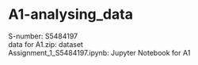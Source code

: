 # A1-analysing_data
S-number: S5484197  
data for A1.zip: dataset  
Assignment_1_S5484197.ipynb: Jupyter Notebook for A1
